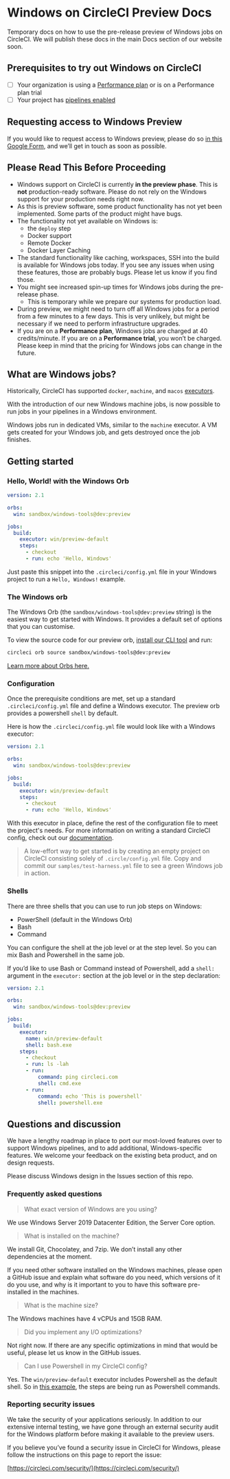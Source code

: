 # Windows on CircleCI Preview Docs
Temporary docs on how to use the pre-release preview of Windows jobs on CircleCI. We will publish these docs in the main Docs section of our website soon.

## Prerequisites to try out Windows on CircleCI

- [ ] Your organization is using a [Performance plan](https://circleci.com/pricing/usage/) or is on a Performance plan trial
- [ ] Your project has [pipelines enabled](https://circleci.com/docs/2.0/build-processing/)

## Requesting access to Windows Preview

If you would like to request access to Windows preview, please do so [in this Google Form](https://docs.google.com/forms/d/e/1FAIpQLSfspug2MP0eTK8eRC1_FpiDQzNHkk8a36fflN_za29CwGzGoQ/viewform?usp=sf_link), and we’ll get in touch as soon as possible.

## Please Read This Before Proceeding

* Windows support on CircleCI is currently **in the preview phase**. This is **not** production-ready software. Please do not rely on the Windows support for your production needs right now.
* As this is preview software, some product functionality has not yet been implemented. Some parts of the product might have bugs.
* The functionality not yet available on Windows is:
	* the `deploy` step
	* Docker support
	* Remote Docker
	* Docker Layer Caching
* The standard functionality like caching, workspaces, SSH into the build is available for Windows jobs today. If you see any issues when using these features, those are probably bugs. Please let us know if you find those.
* You might see increased spin-up times for Windows jobs during the pre-release phase.
	* This is temporary while we prepare our systems for production load.
* During preview, we might need to turn off all Windows jobs for a period from a few minutes to a few days. This is very unlikely, but might be necessary if we need to perform infrastructure upgrades.
* If you are on a **Performance plan**, Windows jobs are charged at 40 credits/minute. If you are on a **Performance trial**, you won’t be charged. Please keep in mind that the pricing for Windows jobs can change in the future.

## What are Windows jobs?

Historically, CircleCI has supported `docker`, `machine`, and `macos` [executors](https://circleci.com/docs/2.0/configuration-reference/#docker--machine--macosexecutor).

With the introduction of our new Windows machine jobs, is now possible to run jobs in your pipelines in a Windows environment.

Windows jobs run in dedicated VMs, similar to the `machine` executor. A VM gets created for your Windows job, and gets destroyed once the job finishes.

## Getting started

### Hello, World! with the Windows Orb

```YAML
version: 2.1

orbs:
  win: sandbox/windows-tools@dev:preview

jobs:
  build:
    executor: win/preview-default
    steps:
      - checkout
      - run: echo 'Hello, Windows'
```

Just paste this snippet into the `.circleci/config.yml` file in your Windows project to run a `Hello, Windows!` example.

### The Windows orb

The Windows Orb (the `sandbox/windows-tools@dev:preview` string) is the easiest way to get started with Windows. It provides a default set of options that you can customise. 

To view the source code for our preview orb, [install our CLI tool](https://circleci.com/docs/2.0/local-cli/#installation) and run:

```bash
circleci orb source sandbox/windows-tools@dev:preview
```

[Learn more about Orbs here.](https://circleci.com/orbs/)

### Configuration

Once the prerequisite conditions are met, set up a standard `.circleci/config.yml` file and define a Windows executor. The preview orb provides a powershell `shell` by default.

Here is how the `.circleci/config.yml` file would look like with a Windows executor:

```YAML
version: 2.1

orbs:
  win: sandbox/windows-tools@dev:preview

jobs:
  build:
    executor: win/preview-default
    steps:
      - checkout
      - run: echo 'Hello, Windows'
```

With this executor in place, define the rest of the configuration file to meet the project's needs. For more information on writing a standard CircleCI config, check out our [documentation](https://circleci.com/docs/2.0/configuration-reference/). 

> A low-effort way to get started is by creating an empty project on CircleCI consisting solely of `.circle/config.yml` file. Copy and commit our `samples/test-harness.yml` file to see a green Windows job in action.

### Shells

There are three shells that you can use to run job steps on Windows:

* PowerShell (default in the Windows Orb)
* Bash
* Command

You can configure the shell at the job level or at the step level. So you can mix Bash and Powershell in the same job.

If you’d like to use Bash or Command instead of Powershell, add a `shell:` argument in the `executor:` section at the job level or in the step declaration:

```YAML
version: 2.1

orbs:
  win: sandbox/windows-tools@dev:preview

jobs:
  build:
    executor:
      name: win/preview-default
      shell: bash.exe
    steps:
      - checkout
      - run: ls -lah
      - run:
          command: ping circleci.com
          shell: cmd.exe
      - run:
          command: echo 'This is powershell'
          shell: powershell.exe
```

## Questions and discussion

We have a lengthy roadmap in place to port our most-loved features over to support Windows pipelines, and to add additional, Windows-specific features. We welcome your feedback on the existing beta product, and on design requests.

Please discuss Windows design in the Issues section of this repo.

### Frequently asked questions

> What exact version of Windows are you using?

We use Windows Server 2019 Datacenter Edition, the Server Core option.

> What is installed on the machine?

We install Git, Chocolatey, and 7zip. We don’t install any other dependencies at the moment.

If you need other software installed on the Windows machines, please open a GitHub issue and explain what software do you need, which versions of it do you use, and why is it important to you to have this software pre-installed in the machines.

> What is the machine size?

The Windows machines have 4 vCPUs and 15GB RAM.

> Did you implement any I/O optimizations?

Not right now. If there are any specific optimizations in mind that would be useful, please let us know in the GitHub issues.

> Can I use Powershell in my CircleCI config? 

Yes. The `win/preview-default` executor includes Powershell as the default shell. So in [this example](https://github.com/CircleCI-Public/windows-preview-docs/blob/master/samples/test-harness.yml#L13), the steps are being run as Powershell commands.

### Reporting security issues

We take the security of your applications seriously. In addition to our extensive internal testing, we have gone through an external security audit for the Windows platform before making it available to the preview users.

If you believe you’ve found a security issue in CircleCI for Windows, please follow the instructions on this page to report the issue:

[https://circleci.com/security/](https://circleci.com/security/)
